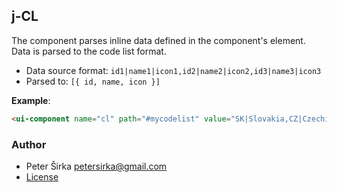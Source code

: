 ## j-CL

The component parses inline data defined in the component's element. Data is parsed to the code list format.

- Data source format: `id1|name1|icon1,id2|name2|icon2,id3|name3|icon3`
- Parsed to: `[{ id, name, icon }]`

__Example__:

```html
<ui-component name="cl" path="#mycodelist" value="SK|Slovakia,CZ|Czechia,DE|Germany,FR|France"></ui-component>
````

### Author

- Peter Širka <petersirka@gmail.com>
- [License](https://www.totaljs.com/license/)
